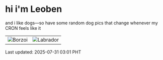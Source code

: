 # hi i'm Leoben

and i like dogs—so have some random dog pics that change whenever my CRON feels like it

|  |  |
|--------|----------|
| ![Borzoi](https://random-dog-vercel.vercel.app/api/random-borzoi?v=1753902096) | ![Labrador](https://random-dog-vercel.vercel.app/api/random-labrador?v=1753902096) |

Last updated: 2025-07-31 03:01 PHT
